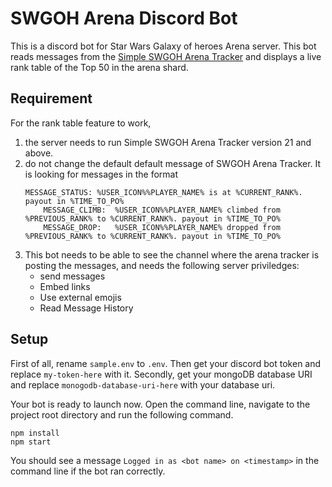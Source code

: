 # SWGOH Arena Discord Bot

This is a discord bot for Star Wars Galaxy of heroes Arena server. This bot reads messages from the [Simple SWGOH Arena Tracker](https://github.com/iprobedroid/swgoh-arena-tracker) and displays a live rank table of the Top 50 in the arena shard.

## Requirement

For the rank table feature to work,

1. the server needs to run Simple SWGOH Arena Tracker version 21 and above.
2. do not change the default default message of SWGOH Arena Tracker. It is looking for messages in the format
   ```
   MESSAGE_STATUS: %USER_ICON%%PLAYER_NAME% is at %CURRENT_RANK%. payout in %TIME_TO_PO%
       MESSAGE_CLIMB:  %USER_ICON%%PLAYER_NAME% climbed from %PREVIOUS_RANK% to %CURRENT_RANK%. payout in %TIME_TO_PO%
       MESSAGE_DROP:   %USER_ICON%%PLAYER_NAME% dropped from %PREVIOUS_RANK% to %CURRENT_RANK%. payout in %TIME_TO_PO%
   ```
3. This bot needs to be able to see the channel where the arena tracker is posting the messages, and needs the following server priviledges:
   - send messages
   - Embed links
   - Use external emojis
   - Read Message History

## Setup

First of all, rename `sample.env` to `.env`. Then get your discord bot token and replace `my-token-here` with it.
Secondly, get your mongoDB database URI and replace `monogodb-database-uri-here` with your database uri.

Your bot is ready to launch now. Open the command line, navigate to the project root directory and run the following command.

```
npm install
npm start
```

You should see a message `Logged in as <bot name> on <timestamp>` in the command line if the bot ran correctly.
